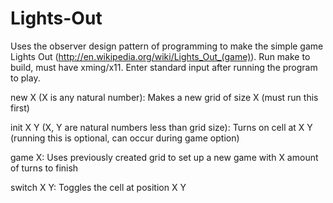 Lights-Out
==========
Uses the observer design pattern of programming to make the simple game Lights Out (http://en.wikipedia.org/wiki/Lights_Out_(game)). Run make to build, must have xming/x11.
Enter standard input after running the program to play.

new X (X is any natural number): Makes a new grid of size X (must run this first)

init X Y (X, Y are natural numbers less than grid size): Turns on cell at X Y (running this is optional, can occur during game option)

game X: Uses previously created grid to set up a new game with X amount of turns to finish

switch X Y: Toggles the cell at position X Y
